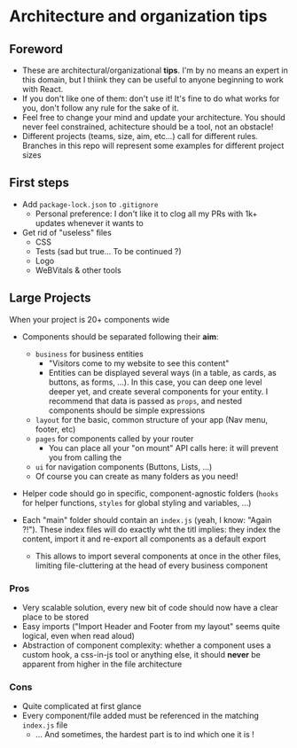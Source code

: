 # Architecture and organization tips

## Foreword

- These are architectural/organizational **tips**. I'm by no means an expert in this domain, but I thiink they can be useful to anyone beginning to work with React.
- If you don't like one of them: don't use it! It's fine to do what works for you, don't follow any rule for the sake of it.
- Feel free to change your mind and update your architecture. You should never feel constrained, achitecture should be a tool, not an obstacle!
- Different projects (teams, size, aim, etc...) call for different rules. Branches in this repo will represent some examples for different project sizes

## First steps

- Add `package-lock.json` to `.gitignore`
  - Personal preference: I don't like it to clog all my PRs with 1k+ updates whenever it wants to
- Get rid of "useless" files
  - CSS
  - Tests (sad but true... To be continued ?)
  - Logo
  - WeBVitals & other tools

## Large Projects

When your project is 20+ components wide

- Components should be separated following their **aim**:

  - `business` for business entities
    - "Visitors come to my website to see this content"
    - Entities can be displayed several ways (in a table, as cards, as buttons, as forms, ...). In this case, you can deep one level deeper yet, and create several components for your entity. I recommend that data is passed as `props`, and nested components should be simple expressions
  - `layout` for the basic, common structure of your app (Nav menu, footer, etc)
  - `pages` for components called by your router
    - You can place all your "on mount" API calls here: it will prevent you from calling the
  - `ui` for navigation components (Buttons, Lists, ...)
  - Of course you can create as many folders as you need!

- Helper code should go in specific, component-agnostic folders (`hooks` for helper functions, `styles` for global styling and variables, ...)
- Each "main" folder should contain an `index.js` (yeah, I know: "Again ?!"). These index files will do exactly wht the titl implies: they index the content, import it and re-export all components as a default export
  - This allows to import several components at once in the other files, limiting file-cluttering at the head of every business component

### Pros

- Very scalable solution, every new bit of code should now have a clear place to be stored
- Easy imports ("Import Header and Footer from my layout" seems quite logical, even when read aloud)
- Abstraction of component complexity: whether a component uses a custom hook, a css-in-js tool or anything else, it should **never** be apparent from higher in the file architecture

### Cons

- Quite complicated at first glance
- Every component/file added must be referenced in the matching `index.js` file
  - ... And sometimes, the hardest part is to ind which one it is !
